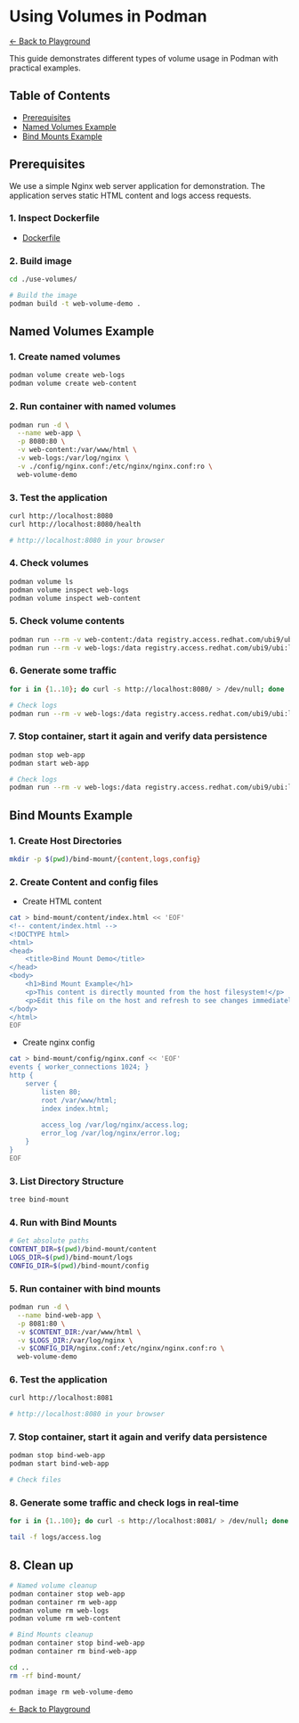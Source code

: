 # Using Volumes in Podman

[← Back to Playground](../docs/playground.md)

This guide demonstrates different types of volume usage in Podman with practical examples.

## Table of Contents
- [Prerequisites](#prerequisites)
- [Named Volumes Example](#named-volumes-example)
- [Bind Mounts Example](#bind-mounts-example)

## Prerequisites
We use a simple Nginx web server application for demonstration. The application serves static HTML content and logs access requests.

### 1. Inspect Dockerfile
- [Dockerfile](../playground/use-volumes/Dockerfile)

### 2. Build image 
```bash
cd ./use-volumes/

# Build the image
podman build -t web-volume-demo .
```


## Named Volumes Example

### 1. Create named volumes
```bash
podman volume create web-logs
podman volume create web-content
```

### 2. Run container with named volumes
```bash
podman run -d \
  --name web-app \
  -p 8080:80 \
  -v web-content:/var/www/html \
  -v web-logs:/var/log/nginx \
  -v ./config/nginx.conf:/etc/nginx/nginx.conf:ro \
  web-volume-demo
```

### 3. Test the application
```bash
curl http://localhost:8080
curl http://localhost:8080/health

# http://localhost:8080 in your browser
```

### 4. Check volumes
```bash
podman volume ls
podman volume inspect web-logs
podman volume inspect web-content
```

### 5. Check volume contents
```bash
podman run --rm -v web-content:/data registry.access.redhat.com/ubi9/ubi:latest ls -la /data
podman run --rm -v web-logs:/data registry.access.redhat.com/ubi9/ubi:latest ls -la /data
```

### 6. Generate some traffic
```bash
for i in {1..10}; do curl -s http://localhost:8080/ > /dev/null; done

# Check logs
podman run --rm -v web-logs:/data registry.access.redhat.com/ubi9/ubi:latest sh -c "ls -la /data && echo '--- access.log content ---' && cat /data/access.log"
```

### 7. Stop container, start it again and verify data persistence
```bash
podman stop web-app
podman start web-app

# Check logs
podman run --rm -v web-logs:/data registry.access.redhat.com/ubi9/ubi:latest sh -c "ls -la /data && echo '--- access.log content ---' && cat /data/access.log"
```

## Bind Mounts Example

### 1. Create Host Directories
```bash
mkdir -p $(pwd)/bind-mount/{content,logs,config}
```

### 2. Create Content and config files

- Create HTML content
```bash
cat > bind-mount/content/index.html << 'EOF'
<!-- content/index.html -->
<!DOCTYPE html>
<html>
<head>
    <title>Bind Mount Demo</title>
</head>
<body>
    <h1>Bind Mount Example</h1>
    <p>This content is directly mounted from the host filesystem!</p>
    <p>Edit this file on the host and refresh to see changes immediately.</p>
</body>
</html>
EOF
```

- Create nginx config
```bash
cat > bind-mount/config/nginx.conf << 'EOF'
events { worker_connections 1024; }
http {
    server {
        listen 80;
        root /var/www/html;
        index index.html;
        
        access_log /var/log/nginx/access.log;
        error_log /var/log/nginx/error.log;
    }
}
EOF
```

### 3. List Directory Structure
```bash
tree bind-mount
```

### 4. Run with Bind Mounts
```bash
# Get absolute paths
CONTENT_DIR=$(pwd)/bind-mount/content
LOGS_DIR=$(pwd)/bind-mount/logs
CONFIG_DIR=$(pwd)/bind-mount/config
```

### 5. Run container with bind mounts
```bash
podman run -d \
  --name bind-web-app \
  -p 8081:80 \
  -v $CONTENT_DIR:/var/www/html \
  -v $LOGS_DIR:/var/log/nginx \
  -v $CONFIG_DIR/nginx.conf:/etc/nginx/nginx.conf:ro \
  web-volume-demo
```

### 6. Test the application
```bash
curl http://localhost:8081

# http://localhost:8080 in your browser
```

### 7. Stop container, start it again and verify data persistence
```bash
podman stop bind-web-app
podman start bind-web-app

# Check files
```

### 8. Generate some traffic and check logs in real-time
```bash
for i in {1..100}; do curl -s http://localhost:8081/ > /dev/null; done

tail -f logs/access.log
```

## 8. Clean up

```bash
# Named volume cleanup
podman container stop web-app
podman container rm web-app
podman volume rm web-logs
podman volume rm web-content

# Bind Mounts cleanup
podman container stop bind-web-app
podman container rm bind-web-app

cd ..
rm -rf bind-mount/

podman image rm web-volume-demo
```

[← Back to Playground](../docs/playground.md)
